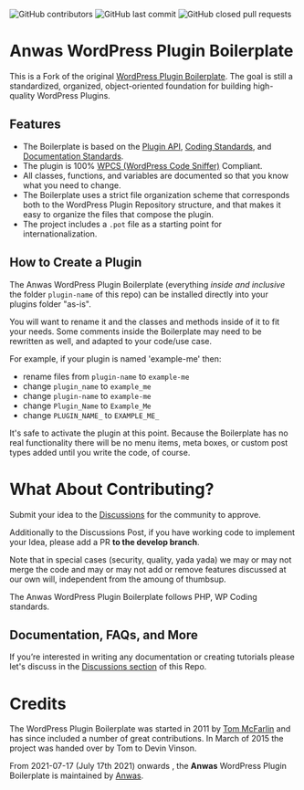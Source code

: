 ![GitHub contributors](https://img.shields.io/github/contributors/anwas/anwas-wp-plugin-boilerplate) ![GitHub last commit](https://img.shields.io/github/last-commit/anwas/anwas-wp-plugin-boilerplate) ![GitHub closed pull requests](https://img.shields.io/github/issues-pr-closed/anwas/anwas-wp-plugin-boilerplate)

# Anwas WordPress Plugin Boilerplate

This is a Fork of the original [WordPress Plugin Boilerplate](https://github.com/DevinVinson/WordPress-Plugin-Boilerplate).
The goal is still a standardized, organized, object-oriented foundation for building high-quality WordPress Plugins.

## Features

* The Boilerplate is based on the [Plugin API](http://codex.wordpress.org/Plugin_API), [Coding Standards](https://developer.wordpress.org/coding-standards/wordpress-coding-standards/), and [Documentation Standards](https://developer.wordpress.org/coding-standards/inline-documentation-standards/).
* The plugin is 100% [WPCS (WordPress Code Sniffer)](https://github.com/WordPress/WordPress-Coding-Standards) Compliant.
* All classes, functions, and variables are documented so that you know what you need to change.
* The Boilerplate uses a strict file organization scheme that corresponds both to the WordPress Plugin Repository structure, and that makes it easy to organize the files that compose the plugin.
* The project includes a `.pot` file as a starting point for internationalization.

## How to Create a Plugin

The Anwas WordPress Plugin Boilerplate (everything *inside and inclusive* the folder `plugin-name` of this repo) can be installed directly into your plugins folder "as-is". 

You will want to rename it and the classes and methods inside of it to fit your needs. 
Some comments inside the Boilerplate may need to be rewritten as well, and adapted to your code/use case.

For example, if your plugin is named 'example-me' then:

* rename files from `plugin-name` to `example-me`
* change `plugin_name` to `example_me`
* change `plugin-name` to `example-me`
* change `Plugin_Name` to `Example_Me`
* change `PLUGIN_NAME_` to `EXAMPLE_ME_`

It's safe to activate the plugin at this point. 
Because the Boilerplate has no real functionality there will be no menu items, meta boxes, or custom post types added until you write the code, of course.

# What About Contributing?

Submit your idea to the [Discussions](https://github.com/anwas/anwas-wp-plugin-boilerplate/discussions) for the community to approve.

Additionally to the Discussions Post, if you have working code to implement your Idea, please add a PR **to the develop branch**.

Note that in special cases (security, quality, yada yada) we may or may not merge the code and may or may not add or remove features discussed at our own will, independent from the amoung of thumbsup.

The Anwas WordPress Plugin Boilerplate follows PHP, WP Coding standards.

## Documentation, FAQs, and More

If you’re interested in writing any documentation or creating tutorials please let's discuss in the [Discussions section](https://github.com/anwas/anwas-wp-plugin-boilerplate/discussions) of this Repo.


# Credits

The WordPress Plugin Boilerplate was started in 2011 by [Tom McFarlin](http://twitter.com/tommcfarlin/) and has since included a number of great contributions. In March of 2015 the project was handed over by Tom to Devin Vinson.

From 2021-07-17 (July 17th 2021) onwards , the **Anwas** WordPress Plugin Boilerplate is maintained by [Anwas](https://github.com/anwas).
